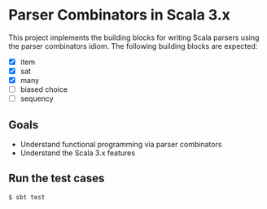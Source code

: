 # Parser Combinators in Scala 3.x

This project implements the building blocks for writing
Scala parsers using the parser combinators idiom. The following
building blocks are expected:

   * [x] item  
   * [x] sat
   * [x] many
   * [ ] biased choice
   * [ ] sequency

## Goals

   * Understand functional programming via parser combinators
   * Understand the Scala 3.x features
   
## Run the test cases

```$ sbt test```